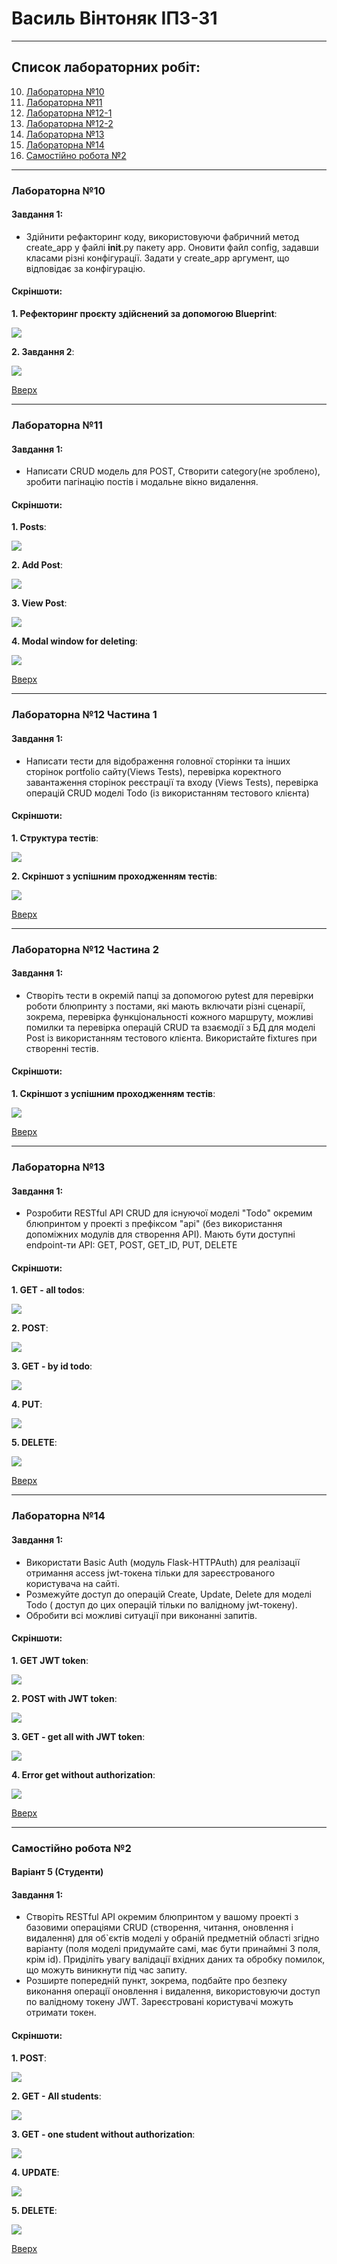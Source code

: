 # Василь Вінтоняк ІПЗ-31
<a id="anchor"></a>

---

## Список лабораторних робіт:
10. [Лабораторна №10](#lab10) 
11. [Лабораторна №11](#lab11) 
12. [Лабораторна №12-1](#lab12-1) 
12. [Лабораторна №12-2](#lab12-2) 
13. [Лабораторна №13](#lab13) 
14. [Лабораторна №14](#lab14) 
14. [Самостійно робота №2](#ind2) 

---

<a id="lab10"></a>

### Лабораторна №10

#### Завдання 1:
+ Здійнити рефакторинг коду, використовуючи фабричний метод create_app  у файлі  __init__.py пакету app. Оновити файл соnfig, задавши класами різні конфігурації. Задати у  create_app  аргумент, що відповідає за конфігурацію.

#### Скріншоти:

__1. Рефекторинг проєкту здійснений за допомогою Blueprint__:

![](lab10/refactoring_project.png)

__2. Завдання 2__:

![](lab10/config_screen.png)

[Вверх](#anchor)

---

<a id="lab11"></a>

### Лабораторна №11 

#### Завдання 1:
+ Написати CRUD модель для POST, Створити category(не зроблено), зробити пагінацію постів і модальне вікно видалення.

#### Скріншоти:

__1. Posts__:

![](lab11/posts.png)

__2. Add Post__:

![](lab11/added_posts.png)

__3. View Post__:

![](lab11/view_post.png)

__4. Modal window for deleting__:

![](lab11/modal_for_deleting.png)

[Вверх](#anchor)

---


<a id="lab12-1"></a>

### Лабораторна №12 Частина 1

#### Завдання 1:
+ Написати тести для відображення головної сторінки та інших сторінок portfolio сайту(Views Tests), перевірка коректного завантаження сторінок реєстрації та входу (Views Tests), перевірка операцій СRUD моделі Todo (із використанням тестового клієнта)

#### Скріншоти:

__1. Структура тестів__:

![](lab12/test_struckt.png)

__2. Скріншот з успішним проходженням тестів__:

![](lab12/test_completed.png)

[Вверх](#anchor)

---

<a id="lab12-2"></a>

### Лабораторна №12 Частина 2

#### Завдання 1:
+ Створіть тести в окремій папці за допомогою pytest для перевірки роботи блюпринту з постами, які мають включати різні сценарії, зокрема,  перевірка функціональності кожного маршруту,  можливі помилки та перевірка операцій CRUD  та взаємодії з БД для моделі Post із використанням тестового клієнта. Використайте  fixtures при створенні тестів.

#### Скріншоти:

__1. Скріншот з успішним проходженням тестів__:

![](lab12-2/test.png)

[Вверх](#anchor)

---

<a id="lab13"></a>

### Лабораторна №13
#### Завдання 1:
+ Розробити RESTful API CRUD для існуючої моделі "Todo" окремим блюпринтом  у проекті з префіксом "api" (без використання допоміжних модулів для створення API). Мають бути доступні еndpoint-ти API: GET, POST, GET_ID, PUT, DELETE

#### Скріншоти:

__1. GET - all todos__:

![](Lab13/get_all_todos.png)

__2. POST__:

![](Lab13/post_todo.png)

__3. GET - by id todo__:

![](Lab13/get_by_id_todo.png)

__4. PUT__:

![](Lab13/put_todo.png)

__5. DELETE__:

![](Lab13/delete_todo.png)

[Вверх](#anchor)

---

<a id="lab14"></a>

### Лабораторна №14
#### Завдання 1:
+ Використати Basic Auth (модуль Flask-HTTPAuth) для реалізації отримання access  jwt-токена тільки для зареєстрованого користувача на сайті. 
+ Розмежуйте доступ до операцій Сreate, Update, Delete для моделі Todo ( доступ до цих операцій тільки по валідному jwt-токену).
+ Обробити всі можливі ситуації при виконанні запитів.

#### Скріншоти:

__1. GET JWT token__:

![](Lab14/get_jwt.png)

__2. POST with JWT token__:

![](Lab14/post_todo.png)

__3. GET - get all with JWT token__:

![](Lab14/get_todos.png)

__4. Error get without authorization__:

![](Lab14/get_todos_error.png)

[Вверх](#anchor)

---

<a id="ind2"></a>

### Самостійно робота №2
#### Варіант 5 (Студенти)
#### Завдання 1:
+ Створіть RESTful API окремим блюпринтом у вашому проекті з базовими операціями CRUD (створення, читання, оновлення і видалення) для об`єктів моделі у обраній предметній області згідно варіанту (поля моделі придумайте самі, має бути принаймні 3 поля, крім id). Приділіть увагу валідації вхідних даних та обробку помилок, що можуть виникнути під час запиту.
+ Розширте попередній пункт, зокрема, подбайте про безпеку виконання операції оновлення і видалення, використовуючи доступ по валідному токену JWT. Зареєстровані користувачі можуть отримати токен.

#### Скріншоти:

__1. POST__:

![](Individial_Work2/create_st.png)

__2. GET - All students__:

![](Individial_Work2/get_sts.png)

__3. GET - one student without authorization__:

![](Individial_Work2/get_st_error.png)

__4. UPDATE__:

![](Individial_Work2/update_st.png)

__5. DELETE__:

![](Individial_Work2/delete_st.png)

[Вверх](#anchor)